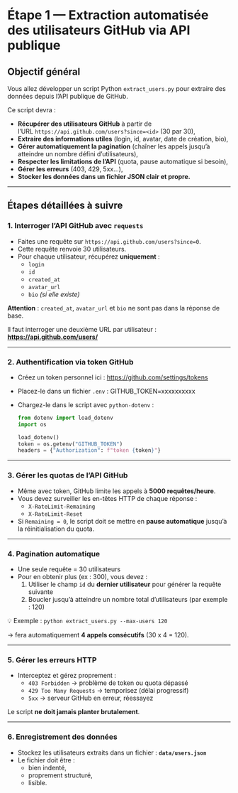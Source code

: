 # Étape 1 — Extraction automatisée des utilisateurs GitHub via API publique

## Objectif général

Vous allez développer un script Python `extract_users.py` pour extraire des données depuis l’API publique de GitHub.

Ce script devra :

- **Récupérer des utilisateurs GitHub** à partir de l’URL `https://api.github.com/users?since=<id>` (30 par 30),
- **Extraire des informations utiles** (login, id, avatar, date de création, bio),
- **Gérer automatiquement la pagination** (chaîner les appels jusqu’à atteindre un nombre défini d’utilisateurs),
- **Respecter les limitations de l’API** (quota, pause automatique si besoin),
- **Gérer les erreurs** (403, 429, 5xx...),
- **Stocker les données dans un fichier JSON clair et propre.**

---

## Étapes détaillées à suivre

### 1. Interroger l’API GitHub avec `requests`

- Faites une requête sur `https://api.github.com/users?since=0`.
- Cette requête renvoie 30 utilisateurs.
- Pour chaque utilisateur, récupérez **uniquement** :
    - `login`
    - `id`
    - `created_at`
    - `avatar_url`
    - `bio` *(si elle existe)*

**Attention** : `created_at`, `avatar_url` et `bio` ne sont pas dans la réponse de base.

Il faut interroger une deuxième URL par utilisateur : **https://api.github.com/users/<login>**

---

### 2. Authentification via token GitHub

- Créez un token personnel ici : https://github.com/settings/tokens
- Placez-le dans un fichier `.env` : GITHUB_TOKEN=xxxxxxxxxx
- Chargez-le dans le script avec `python-dotenv` :
    
    ```python
    from dotenv import load_dotenv
    import os
    
    load_dotenv()
    token = os.getenv("GITHUB_TOKEN")
    headers = {"Authorization": f"token {token}"}
    ```
    

---

### 3. Gérer les quotas de l’API GitHub

- Même avec token, GitHub limite les appels à **5000 requêtes/heure**.
- Vous devez surveiller les en-têtes HTTP de chaque réponse :
    - `X-RateLimit-Remaining`
    - `X-RateLimit-Reset`
- Si `Remaining = 0`, le script doit se mettre en **pause automatique** jusqu’à la réinitialisation du quota.

---

### 4. Pagination automatique

- Une seule requête = 30 utilisateurs
- Pour en obtenir plus (ex : 300), vous devez :
    1. Utiliser le champ `id` du **dernier utilisateur** pour générer la requête suivante
    2. Boucler jusqu’à atteindre un nombre total d’utilisateurs (par exemple : 120)

💡 Exemple : `python extract_users.py --max-users 120`

→ fera automatiquement **4 appels consécutifs** (30 x 4 = 120).

---

### 5. Gérer les erreurs HTTP

- Interceptez et gérez proprement :
    - `403 Forbidden` → problème de token ou quota dépassé
    - `429 Too Many Requests` → temporisez (délai progressif)
    - `5xx` → serveur GitHub en erreur, réessayez

Le script **ne doit jamais planter brutalement**.

---

### 6. Enregistrement des données

- Stockez les utilisateurs extraits dans un fichier : **`data/users.json`**
- Le fichier doit être :
    - bien indenté,
    - proprement structuré,
    - lisible.